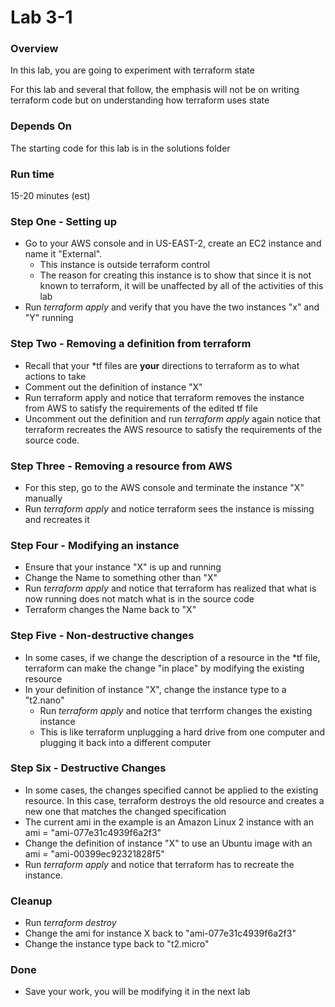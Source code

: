 # Lab 3-1

### Overview
In this lab, you are going to experiment with terraform state

For this lab and several that follow, the emphasis will not be on writing terraform code but on understanding how terraform uses state

### Depends On
The starting code for this lab is in the solutions folder

### Run time
15-20 minutes (est)

### Step One - Setting up

* Go to your AWS console and in US-EAST-2, create an EC2 instance and name it "External".
    - This instance is outside terraform control
    - The reason for creating this instance is to show that since it is not known to terraform, it will be unaffected by all of the activities of this lab
* Run _terraform apply_ and verify that you have the two instances "x" and "Y" running

### Step Two - Removing a definition from terraform

* Recall that your *tf files are __your__ directions to terraform as to what actions to take
* Comment out the definition of instance "X"
* Run terraform apply and notice that terraform removes the instance from AWS to satisfy the requirements of the edited tf file
* Uncomment out the definition and run _terraform apply_ again notice that terraform recreates the AWS resource to satisfy the requirements of the source code.

### Step Three - Removing a resource from AWS

* For this step, go to the AWS console and terminate the instance "X" manually
* Run _terraform apply_ and notice terraform sees the instance is missing and recreates it

### Step Four - Modifying an instance

* Ensure that your instance "X" is up and running
* Change the Name to something other than "X"
* Run _terraform apply_ and notice that terraform has realized that what is now running does not match what is in the source code
* Terraform changes the Name back to "X"


### Step Five - Non-destructive changes

* In some cases, if we change the description of a resource in the *tf file, terraform can make the change "in place" by modifying the existing resource
* In your definition of instance "X", change the instance type to a "t2.nano"
    - Run _terraform apply_ and notice that terrform changes the existing instance
    - This is like terraform unplugging a hard drive from one computer and plugging it back into a different computer
    
### Step Six - Destructive Changes

* In some cases, the changes specified cannot be applied to the existing resource. In this case, terraform destroys the old resource and creates a new one that matches the changed specification
* The current ami in the example is an Amazon Linux 2 instance with an ami = "ami-077e31c4939f6a2f3"
* Change the definition of instance "X" to use an Ubuntu image with an ami = "ami-00399ec92321828f5"
* Run _terraform apply_ and notice that terraform has to recreate the instance.
  
### Cleanup 
* Run _terraform destroy_
* Change the ami for instance X back to "ami-077e31c4939f6a2f3"
* Change the instance type back to "t2.micro"

### Done

* Save your work, you will be modifying it in the next lab

